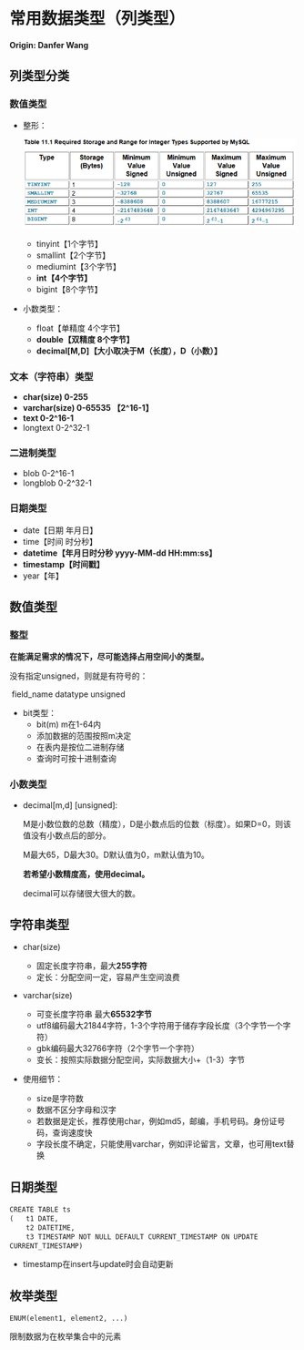 # 常用数据类型（列类型）

#### **Origin: Danfer Wang**

## 列类型分类

### 数值类型

- 整形：

  ![image-20210522171747827](assets/image-20210522171747827.png)

  - tinyint【1个字节】
  - smallint【2个字节】
  - mediumint【3个字节】
  - **int【4个字节】**
  - bigint【8个字节】

- 小数类型：

  - float【单精度 4个字节】
  - **double【双精度 8个字节】**
  - **decimal[M,D]【大小取决于M（长度），D（小数）】**

### 文本（字符串）类型

- **char(size) 0-255**
- **varchar(size) 0-65535 【2^16-1】**
- **text 0-2^16-1**
- longtext 0-2^32-1

### 二进制类型

- blob 0-2^16-1
- longblob 0-2^32-1

### 日期类型

- date【日期 年月日】
- time【时间 时分秒】
- **datetime【年月日时分秒 yyyy-MM-dd HH:mm:ss】**
- **timestamp【时间戳】**
- year【年】

## 数值类型

### 整型

**在能满足需求的情况下，尽可能选择占用空间小的类型。**

没有指定unsigned，则就是有符号的：

​	field_name datatype unsigned

- bit类型：
  - bit(m) m在1-64内
  - 添加数据的范围按照m决定
  - 在表内是按位二进制存储
  - 查询时可按十进制查询

### 小数类型

- decimal[m,d] [unsigned]:

  M是小数位数的总数（精度），D是小数点后的位数（标度）。如果D=0，则该值没有小数点后的部分。

  M最大65，D最大30。D默认值为0，m默认值为10。

  **若希望小数精度高，使用decimal。**

  decimal可以存储很大很大的数。

## 字符串类型

- char(size)
  - 固定长度字符串，最大**255字符**
  - 定长：分配空间一定，容易产生空间浪费

- varchar(size)
  - 可变长度字符串 最大**65532字节**
  - utf8编码最大21844字符，1-3个字符用于储存字段长度（3个字节一个字符）
  - gbk编码最大32766字符（2个字节一个字符）
  - 变长：按照实际数据分配空间，实际数据大小+（1-3）字节

- 使用细节：
  - size是字符数
  - 数据不区分字母和汉字
  - 若数据是定长，推荐使用char，例如md5，邮编，手机号码。身份证号码，查询速度快
  - 字段长度不确定，只能使用varchar，例如评论留言，文章，也可用text替换

## 日期类型

```mysql
CREATE TABLE ts
(	t1 DATE,
	t2 DATETIME,
	t3 TIMESTAMP NOT NULL DEFAULT CURRENT_TIMESTAMP ON UPDATE CURRENT_TIMESTAMP)
```

- timestamp在insert与update时会自动更新

## 枚举类型

```mysql
ENUM(element1, element2, ...)
```

限制数据为在枚举集合中的元素
